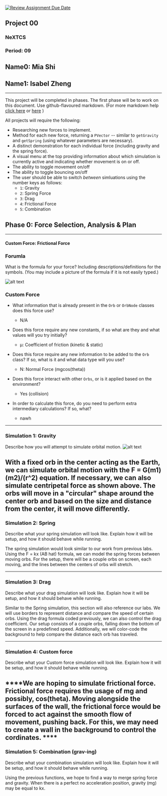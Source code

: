 [![Review Assignment Due Date](https://classroom.github.com/assets/deadline-readme-button-22041afd0340ce965d47ae6ef1cefeee28c7c493a6346c4f15d667ab976d596c.svg)](https://classroom.github.com/a/rXX1_Uiw)
## Project 00
### NeXTCS
### Period: 09
## Name0: Mia Shi
## Name1: Isabel Zheng
---

This project will be completed in phases. The first phase will be to work on this document. Use github-flavoured markdown. (For more markdown help [click here](https://github.com/adam-p/markdown-here/wiki/Markdown-Cheatsheet) or [here](https://docs.github.com/en/get-started/writing-on-github/getting-started-with-writing-and-formatting-on-github/basic-writing-and-formatting-syntax) )

All projects will require the following:
- Researching new forces to implement.
- Method for each new force, returning a `PVector`  -- similar to `getGravity` and `getSpring` (using whatever parameters are necessary).
- A distinct demonstration for each individual force (including gravity and the spring force).
- A visual menu at the top providing information about which simulation is currently active and indicating whether movement is on or off.
- The ability to toggle movement on/off
- The ability to toggle bouncing on/off
- The user should be able to switch _between_ simluations using the number keys as follows:
  - `1`: Gravity
  - `2`: Spring Force
  - `3`: Drag
  - `4`: Frictional Force
  - `5`: Combination


## Phase 0: Force Selection, Analysis & Plan
---------- 

#### Custom Force: Frictional Force

### Forumla
What is the formula for your force? Including descriptions/definitions for the symbols. (You may include a picture of the formula if it is not easily typed.)

![alt text](https://encrypted-tbn0.gstatic.com/images?q=tbn:ANd9GcShVEKU0hPyU1Ogn7_5JpGfjqgNOYr8B1FIMQ&s)

### Custom Force
- What information that is already present in the `Orb` or `OrbNode` classes does this force use?
  - N/A

- Does this force require any new constants, if so what are they and what values will you try initially?
  - μ: Coefficient of friction (kinetic & static)
- Does this force require any new information to be added to the `Orb` class? If so, what is it and what data type will you use?
  - N: Normal Force (mgcos(theta))

- Does this force interact with other `Orbs`, or is it applied based on the environment?
  - Yes (collision)

- In order to calculate this force, do you need to perform extra intermediary calculations? If so, what?
  - nawh

--- 

### Simulation 1: Gravity
Describe how you will attempt to simulate orbital motion.
![alt text](https://i.ytimg.com/vi/N__3zLT8zU0/maxresdefault.jpg)

With a fixed orb in the center acting as the Earth, we can simulate orbital motion with the F = G(m1)(m2)/(r^2) equation. If necessary, we can also 
simulate centripetal force as shown above. The orbs will move in a "circular" shape around the center orb and based on the size and distance from the center, 
it will move differently. 
--- 

### Simulation 2: Spring
Describe what your spring simulation will look like. Explain how it will be setup, and how it should behave while running.

The spring simulation would look similar to our work from previous labs. Using the F = kx (AB hat) formula, we can model the spring forces between moving orbs. 
For the setup, there will be a couple orbs on screen, each moving, and the lines between the centers of orbs will stretch. 

--- 

### Simulation 3: Drag
Describe what your drag simulation will look like. Explain how it will be setup, and how it should behave while running.

Similar to the Spring simulation, this section will also reference our labs. We will use borders to represent distance and compare the speed of certain orbs. 
Using the drag formula coded previously, we can also control the drag coefficient. Our setup consists of a couple orbs, falling down the bottom of the screen 
in a predefined speed. Additionally, we will color-code the background to help compare the distance each orb has traveled. 

--- 

### Simulation 4: Custom force
Describe what your Custom force simulation will look like. Explain how it will be setup, and how it should behave while running.

****We are hoping to simulate frictional force. Frictional force requires the usage of mg and possibly, cos(theta). Moving alongside the surfaces of the wall, the frictional
force would be forced to act against the smooth flow of movement, pushing back. For this, we may need to create a wall in the background to control the cordinates. ****
--- 

### Simulation 5: Combination (grav-ing)
Describe what your combination simulation will look like. Explain how it will be setup, and how it should behave while running.

Using the previous functions, we hope to find a way to merge spring force and gravity. When there is a perfect no acceleration position, gravity (mg) may be equal to kx.

